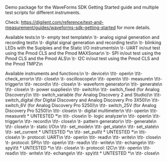 Demo package for the WaveForms SDK Getting Started guide and multiple test scripts for different instruments.

Check: https://digilent.com/reference/test-and-measurement/guides/waveforms-sdk-getting-started for more details.

Available tests:\n
\t- empty test template\n
\t- analog signal generation and recording test\n
\t- digital signal generation and recording test\n
\t- blinking LEDs with the Suplpies and the Static I/O instruments\n
\t- UART in/out test using the Pmod CLS and the Pmod MAXSonar\n
\t- SPI in/out test using the Pmod CLS and the Pmod ALS\n
\t- I2C in/out test using the Pmod CLS and the Pmod TMP2\n

Available instruments and functions:\n
\t- device\n
\t\t- open\n
\t\t- check_error\n
\t\t- close\n
\t- oscilloscope\n
\t\t- open\n
\t\t- measure\n
\t\t- trigger\n
\t\t- record\n
\t\t- close\n
\t- waveform generator\n
\t\t- generate\n
\t\t- close\n
\t- power supplies\n
\t\t- switch\n
\t\t- switch_fixed (for Analog Discovery)\n
\t\t- switch_variable (for Analog Discovery 2 and Studio)\n
\t\t- switch_digital (for Digital Discovery and Analog Discovery Pro 3X50)\n
\t\t- switch_6V (for Analog Discovery Pro 5250)\n
\t\t- switch_25V (for Analog Discovery Pro 5250)\n
\t\t- close\n
\t- digital multimeter\n
\t\t- open\n
\t\t- measure\t   * UNTESTED *\n
\t\t- close\n
\t- logic analyzer\n
\t\t- open\n
\t\t- trigger\n
\t\t- record\n
\t\t- close\n
\t- pattern generator\n
\t\t- generate\n
\t\t- close\n
\t- static I/O\n
\t\t- set_mode\n
\t\t- get_state\n
\t\t- set_state\n
\t\t- set_current   * UNTESTED *\n
\t\t- set_pull\t  * UNTESTED *\n
\t\t- close\n
\t- protocol: UART\n
\t\t- open\n
\t\t- read\n
\t\t- write\n
\t\t- close\n
\t- protocol: SPI\n
\t\t- open\n
\t\t- read\n
\t\t- write\n
\t\t- echange\n
\t\t- spy\t\t   * UNTESTED *\n
\t\t- close\n
\t- protocol: I2C\n
\t\t- open\n
\t\t- read\n
\t\t- write\n
\t\t- echange\n
\t\t- spy\t\t   * UNTESTED *\n
\t\t- close\n
